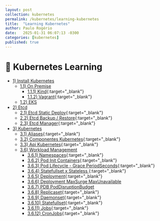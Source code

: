 ```yaml
---
layout: post
collection: kubernetes
permalink: /kubernetes/learning-kubernetes
title:  "Learning Kubernetes"
author: Paulo Rogério
date:   2025-01-31 06:07:13 -0300
categories: [kubernetes]
published: true
---
```


# 🚀 Kubernetes Learning

- [1) Install Kubernetes]()
  - [1.1) On Premise]()
    - [1.1.1) Kind](https://paulo-rogerio.github.io/kubernetes/provisioner-kubernetes-kind){:target="_blank"}
    - [1.1.2) Vagrant](https://paulo-rogerio.github.io/kubernetes/provisioner-kubernetes-vagrant){:target="_blank"}
  - [1.2) EKS]()    
- [2) Etcd]()
  - [2.1) Etcd Static Deploy](https://paulo-rogerio.github.io/kubernetes/etcd-deploy){:target="_blank"}
  - [2.2) Etcd Backup / Restore](https://paulo-rogerio.github.io/kubernetes/etcd-backup-restore){:target="_blank"}
  - [2.3) Etcd Manager](https://paulo-rogerio.github.io/etcd/etcd-manager){:target="_blank"}  
- [3) Kubernetes]()
  - [3.1) Aliases](https://paulo-rogerio.github.io/kubernetes/aliases){:target="_blank"}
  - [3.2) Componentes Kubernetes](https://paulo-rogerio.github.io/kubernetes/componentes){:target="_blank"}
  - [3.3) Api Kubernetes](https://paulo-rogerio.github.io/kubernetes/api){:target="_blank"}
  - [3.6) Workload Management]()
    - [3.6.1) Namespaces](https://paulo-rogerio.github.io/kubernetes/namespaces){:target="_blank"}
    - [3.6.2) Pod Init Containers](https://paulo-rogerio.github.io/kubernetes/pods){:target="_blank"}
    - [3.6.3) Pod Lifecycle - Grace PeriodSeconds](https://paulo-rogerio.github.io/kubernetes/pod-lifecycle){:target="_blank"}
    - [3.6.4) Statefullset x Stateless ](https://paulo-rogerio.github.io/kubernetes/statefull-stateless){:target="_blank"}
    - [3.6.5) Deployment](https://paulo-rogerio.github.io/kubernetes/deployment){:target="_blank"}
    - [3.6.6) Deployment MaxSurge MaxUnavailable]()
    - [3.6.7) PDB PodDisruptionBudget]()
    - [3.6.8) Replicaset](https://paulo-rogerio.github.io/kubernetes/replicaset){:target="_blank"}
    - [3.6.9) Daemonset](https://paulo-rogerio.github.io/kubernetes/daemonset){:target="_blank"}
    - [3.6.10) Statefullset](https://paulo-rogerio.github.io/kubernetes/statefullset){:target="_blank"}
    - [3.6.11) Jobs](https://paulo-rogerio.github.io/kubernetes/jobs){:target="_blank"}
    - [3.6.12) CronJobs](https://paulo-rogerio.github.io/kubernetes/cronjobs){:target="_blank"}
  <!-- - [3.7) Kubectl Explain]()
  - [3.8) Resources]()
    - [3.8.1) Limits (Hard) Vs Requests ( Soft )]()
    - [3.8.2) Liveness Probes]()
    - [3.8.3) Readiness Probes]()
    - [3.8.4) External Tools Goldilocks]() -->
